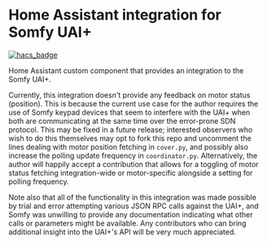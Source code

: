 # Home Assistant integration for Somfy UAI+

[![hacs_badge](https://img.shields.io/badge/HACS-Custom-41BDF5.svg)](https://github.com/hacs/integration)

Home Assistant custom component that provides an integration to the Somfy UAI+.

Currently, this integration doesn't provide any feedback on motor status (position). This is because the current use case for the author requires the use of Somfy keypad devices that seem to interfere with the UAI+ when both are communicating at the same time over the error-prone SDN protocol. This may be fixed in a future release; interested observers who wish to do this themselves may opt to fork this repo and uncomment the lines dealing with motor position fetching in `cover.py`, and possibly also increase the polling update frequency in `coordinator.py`. Alternatively, the author will happily accept a contribution that allows for a toggling of motor status fetching integration-wide or motor-specific alongside a setting for polling frequency.

Note also that all of the functionality in this integration was made possible by trial and error attempting various JSON RPC calls against the UAI+, and Somfy was unwilling to provide any documentation indicating what other calls or parameters might be available. Any contributors who can bring additional insight into the UAI+'s API will be very much appreciated.